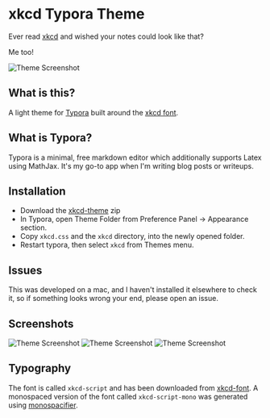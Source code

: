 # xkcd Typora Theme

Ever read [xkcd](https://xkcd.com) and wished your notes could look like that?

Me too!

![Theme Screenshot](https://github.com/jack4818/xkcd-typora/blob/ede7bdb0f308d16af361ea352be28d82afae541c/screenshot.png)

## What is this?

A light theme for [Typora](https://typora.io) built around the [xkcd font](https://github.com/ipython/xkcd-font).

## What is Typora?

Typora is a minimal, free markdown editor which additionally supports Latex using MathJax. It's my go-to app when I'm writing blog posts or writeups.

## Installation 

- Download the [xkcd-theme](https://github.com/jack4818/xkcd-typora/blob/019d13a24247d6db5f8748bb0071868d7dfabaae/xkcd-theme.zip) zip
- In Typora, open Theme Folder from Preference Panel → Appearance section.
- Copy `xkcd.css` and the `xkcd` directory, into the newly opened folder.
- Restart typora, then select `xkcd` from Themes menu.

## Issues

This was developed on a mac, and I haven't installed it elsewhere to check it, so if something looks wrong your end, please open an issue.

## Screenshots

![Theme Screenshot](https://github.com/jack4818/xkcd-typora/blob/b7637f20508fbb7988601a935885a856a025f486/screenshot2.png)
![Theme Screenshot](https://github.com/jack4818/xkcd-typora/blob/b7637f20508fbb7988601a935885a856a025f486/screenshot3.png)
![Theme Screenshot](https://github.com/jack4818/xkcd-typora/blob/b7637f20508fbb7988601a935885a856a025f486/screenshot1.png)

## Typography

The font is called `xkcd-script` and has been downloaded from [xkcd-font](https://github.com/ipython/xkcd-font). 
A monospaced version of the font called `xkcd-script-mono` was generated using [monospacifier](https://github.com/cpitclaudel/monospacifier).
